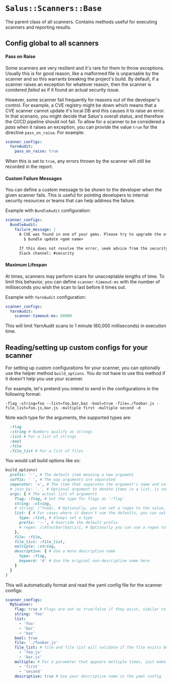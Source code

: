 # `Salus::Scanners::Base`

The parent class of all scanners. Contains methods useful for executing scanners and reporting results.

## Config global to all scanners

#### Pass on Raise

Some scanners are very resilient and it's rare for them to throw exceptions. Usually this is for good reason, like a malformed file is unparsable by the scanner and so this warrants breaking the project's build. By default, if a scanner raises an exception for whatever reason, then the scanner is conidered _failed_ as if it found an actual security issue.

However, some scanner fail frequently for reasons out of the developer's control. For example, a CVE registry might be down which means that a CVE scanner cannot update it's local DB and this causes it to raise an error. In that scenario, you might decide that Salus's overall status, and therefore the CI/CD pipeline should not fail. To allow for a scanner to be considered a _pass_ when it raises an exception, you can provide the value `true` for the directive `pass_on_raise`. For example:

```yaml
scanner_configs:
  YarnAudit:
    pass_on_raise: true
```

When this is set to `true`, any errors thrown by the scanner will still be recorded in the report.

#### Custom Failure Messages

You can define a custom message to be shown to the developer when the given scanner fails. This is useful for pointing developers to internal security resources or teams that can help address the failure.

Example with `BundleAudit` configuration:

```yaml
scanner_configs:
  BundleAudit:
    failure_message: |
      A CVE was found in one of your gems. Please try to upgrade the offending gem.
        $ bundle update <gem name>

      If this does not resolve the error, seek advice from the security team.
      Slack channel: #security
```

#### Maximum Lifespan

At times, scanners may perform scans for unacceptable lengths of time. To limit this behavior, you can define `scanner-timeout-ms` with the number of milliseconds you wish the scan to last before it times out.  

Example with `YarnAudit` configuration:

```yaml
scanner_configs:
  YarnAudit:
    scanner-timeout-ms: 60000
```

This will limit YarnAudit scans to 1 minute (60,000 milliseconds) in execution time.

## Reading/setting up custom configs for your scanner

For setting up custom configurations for your scanner, you can optionally use the helper method ```build_options```.
You do not have to use this method if it doesn't help you use your scanner. 

For example, let's pretend you intend to send in the configurations in the following format:

```-flag -string=foo --list=foo,bar,baz -bool=true -file=./foobar.js -file_list=foo.js,bar.js -multiple first -multiple second -d```

Note each type for the arguments, the supported types are:
```ruby
  :flag
  :string # Numbers qualify as strings
  :list # For a list of strings
  :bool
  :file 
  :file_list # For a list of files
```

You would call build options like so:

```ruby 
build_options(
  prefix: '-', # The default item meaning a new argument
  suffix: ' ', # The way arguments are separated
  separator: '=', # The item that separates the argument's name and value
  # join_by: ',', # Optional argument to denote items in a list, is set to ',' by default
  args: { # The actual list of arguments
    flag: :flag, # Set the type for flags as ':flag'
    string: :string, 
    # string: /^foo$/, # Optionally, you can set a regex to the value, and then it will automatically know it is a string
    list: { # For cases where it doesn't use the defaults, you can set an argument with a hash like:
      type: :list, # Always set a type
      prefix: '--', # Override the default prefix
      # regex: /\Afoo|bar|baz\z/i, # Optionally you can use a regex to only allow certain matches
    },
    file: :file,
    file_list: :file_list,
    multiple: :string,
    descriptive: { # Use a more descriptive name
      type: :flag,
      keyword: 'd' # Use the original non-descriptive name here
    }
  }
)
```

This will automatically format and read the yaml config file for the scanner configs:

```yaml
scanner_configs:
  MyScanner:
    flag: true # Flags are set as true/false if they exist, similar to booleans
    string: 'foo'
    list: 
      - 'foo'
      - 'bar'
      - 'baz'
    bool: true
    file: './foobar.js'
    file_list: # file and file list will validate if the file exists before continuing
      - 'foo.js'
      - 'bar.js'
    multiple: # For a parameter that appears multiple times, just make it a list. Lists of lists are not supported
      - 'first'
      - 'second'
    descriptive: true # Use your descriptive name in the yaml config
```